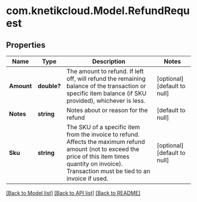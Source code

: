 # com.knetikcloud.Model.RefundRequest
## Properties

Name | Type | Description | Notes
------------ | ------------- | ------------- | -------------
**Amount** | **double?** | The amount to refund. If left off, will refund the remaining balance of the transaction or specific item balance (if SKU provided), whichever is less. | [optional] [default to null]
**Notes** | **string** | Notes about or reason for the refund | [default to null]
**Sku** | **string** | The SKU of a specific item from the invoice to refund. Affects the maximum refund amount (not to exceed the price of this item times quantity on invoice). Transaction must be tied to an invoice if used. | [optional] [default to null]

[[Back to Model list]](../README.md#documentation-for-models) [[Back to API list]](../README.md#documentation-for-api-endpoints) [[Back to README]](../README.md)


